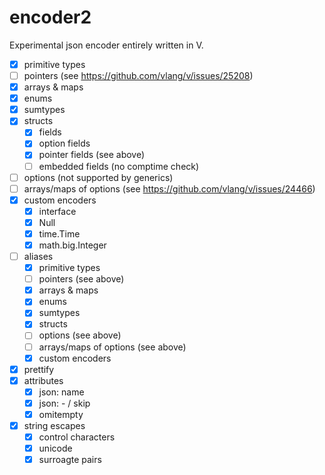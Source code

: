 # encoder2

Experimental json encoder entirely written in V. 

- [x] primitive types
- [ ] pointers (see https://github.com/vlang/v/issues/25208)
- [x] arrays & maps
- [x] enums
- [x] sumtypes
- [x] structs
	- [x] fields
	- [x] option fields
	- [x] pointer fields (see above)
	- [ ] embedded fields (no comptime check)
- [ ] options (not supported by generics)
- [ ] arrays/maps of options (see https://github.com/vlang/v/issues/24466)
- [x] custom encoders
	- [x] interface
	- [x] Null
	- [x] time.Time
	- [x] math.big.Integer
- [ ] aliases
	- [x] primitive types
	- [ ] pointers (see above)
	- [x] arrays & maps
	- [x] enums
	- [x] sumtypes
	- [x] structs
	- [ ] options (see above)
	- [ ] arrays/maps of options (see above)
	- [x] custom encoders
- [x] prettify
- [x] attributes
	- [x] json: name
	- [x] json: - / skip
	- [x] omitempty
- [x] string escapes
	- [x] control characters
	- [x] unicode
	- [x] surroagte pairs
